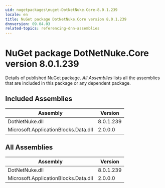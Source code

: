 ```yaml
---
uid: nugetpackages\nuget-DotNetNuke.Core-8.0.1.239
locale: en
title: NuGet package DotNetNuke.Core version 8.0.1.239
dnnversion: 09.04.03
related-topics: referencing-dnn-assemblies
---
```


# NuGet package DotNetNuke.Core version 8.0.1.239
Details of published NuGet package.
*All Assemblies* lists all the assemblies that are included in this package or any dependent package.

## Included Assemblies

|Assembly|Version|
|---|---|
|DotNetNuke.dll|8.0.1.239|
|Microsoft.ApplicationBlocks.Data.dll|2.0.0.0|

## All Assemblies

|Assembly|Version|
|---|---|
|DotNetNuke.dll|8.0.1.239|
|Microsoft.ApplicationBlocks.Data.dll|2.0.0.0|

